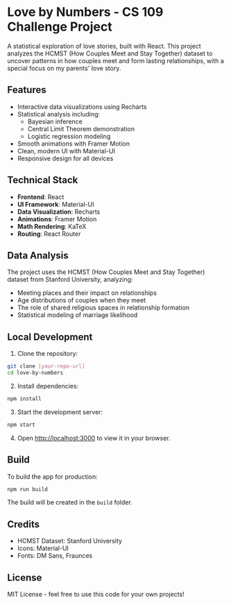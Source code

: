 # Love by Numbers - CS 109 Challenge Project

A statistical exploration of love stories, built with React. This project analyzes the HCMST (How Couples Meet and Stay Together) dataset to uncover patterns in how couples meet and form lasting relationships, with a special focus on my parents' love story.

## Features

- Interactive data visualizations using Recharts
- Statistical analysis including:
  - Bayesian inference
  - Central Limit Theorem demonstration
  - Logistic regression modeling
- Smooth animations with Framer Motion
- Clean, modern UI with Material-UI
- Responsive design for all devices

## Technical Stack

- **Frontend**: React
- **UI Framework**: Material-UI
- **Data Visualization**: Recharts
- **Animations**: Framer Motion
- **Math Rendering**: KaTeX
- **Routing**: React Router

## Data Analysis

The project uses the HCMST (How Couples Meet and Stay Together) dataset from Stanford University, analyzing:
- Meeting places and their impact on relationships
- Age distributions of couples when they meet
- The role of shared religious spaces in relationship formation
- Statistical modeling of marriage likelihood

## Local Development

1. Clone the repository:
```bash
git clone [your-repo-url]
cd love-by-numbers
```

2. Install dependencies:
```bash
npm install
```

3. Start the development server:
```bash
npm start
```

4. Open [http://localhost:3000](http://localhost:3000) to view it in your browser.

## Build

To build the app for production:
```bash
npm run build
```

The build will be created in the `build` folder.

## Credits

- HCMST Dataset: Stanford University
- Icons: Material-UI
- Fonts: DM Sans, Fraunces

## License

MIT License - feel free to use this code for your own projects!

